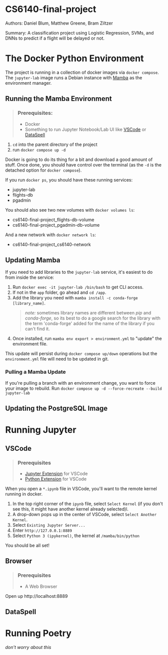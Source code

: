 # CS6140-final-project

Authors: Daniel Blum, Matthew Greene, Bram Ziltzer

Summary:  A classification project using Logistic Regression, SVMs, and DNNs to predict if a flight will be delayed or not.

# The Docker Python Environment
The project is running in a collection of docker images via `docker compose`.
The `jupyter-lab` image runs a Debian instance with [Mamba] as the environment manager.

## Running the Mamba Environment

> ### Prerequisites:
> - Docker
> - Something to run Jupyter Notebook/Lab UI like [VSCode] or [DataSpell]

1. `cd` into the parent directory of the project
1. run `docker compose up -d`

Docker is going to do its thing for a bit and download a good amount of stuff.
Once done, you should have control over the terminal (as the `-d` is the detached option for `docker compose`).

If you run `docker ps`, you should have these running services:
- jupyter-lab
- flights-db
- pgadmin

You should also see two new volumes with `docker volumes ls`:
- cs6140-final-project_flights-db-volume
- cs6140-final-project_pgadmin-db-volume

And a new network with `docker network ls`:
- cs6140-final-project_cs6140-network


## Updating Mamba 
If you need to add libraries to the `jupyter-lab` service, it's easiest to do from inside the service:

1. Run `docker exec -it jupyter-lab /bin/bash` to get CLI access.
1. If not in the `app` folder, go ahead and `cd /app`.
1. Add the library you need with `mamba install -c conda-forge [library_name]`.
    > *note:* sometimes library names are different between *pip* and *conda-forge*, so its best to do a google search for the library with the term 'conda-forge' added for the name of the library if you can't find it.
1. Once installed, run `mamba env export > environment.yml` to "update" the environment file.

This update will persist during `docker compose up/down` operations but the `environment.yml` file will need to be updated in git.

### Pulling a Mamba Update

If you're pulling a branch with an environment change, you want to force your image to rebuild.
Run `docker compose up -d --force-recreate --build jupyter-lab`

## Updating the PostgreSQL Image
<!-- TODO (dan) UNDER CONSTRUCTION -->
<!-- The Postgres image should be pretty self-contained. 
There is an attached docker volume which will persist between bringing the service up and down.
Not, this *is not* stored in git, so if you nuke the volume, you'll lose any changes you made to the DB that aren't committed to the relevant docker and sql files.

If you need to update the `create-db.sql` DDL script, you must also bring down the attached volume.

### If Docker is not running
run `docker compose down -v` - this will remove named volumes

### If Docker is running
run `docker compose rm -sfv flights-db` - this will forcefully shut down and remove the service and attached volumes.
Then, just `docker compose up -d` to relaunch all needed services.
 -->

# Running Jupyter

## VSCode
> ### Prerequisites
>
> - [Jupyter Extension] for VSCode
> - [Python Extension] for VSCode

When you open a `*.ipynb` file in VSCode, you'll want to the remote kernel running in docker.

1. In the top right corner of the `ipynb` file, select `Select Kernel` (if you don't see this, it might have another kernel already selected)l.
1. A drop-down pops up in the center of VSCode, select `Select Another Kernel`.
1. Select `Existing Jupyter Server...`
1. Enter `http://127.0.0.1:8889`
1. Select `Python 3 (ipykernel)`, the kernel at `/mamba/bin/python`

You should be all set!

## Browser
> ### Prerequisites
>
> - A Web Browser

Open up http://localhost:8889

## DataSpell
<!-- TODO (dan) UNDER CONSTRUCTION -->

# Running Poetry
*don't worry about this*
<!-- TODO (dan) UNDER CONSTRUCTION -->






<!-- Links -->
[VSCode]: https://code.visualstudio.com/download
[Mamba]: https://mamba.readthedocs.io/en/latest/index.html
[DataSpell]: https://www.jetbrains.com/dataspell/

[Jupyter Extension]: https://marketplace.visualstudio.com/items?itemName=ms-toolsai.jupyter
[Python Extension]: https://marketplace.visualstudio.com/items?itemName=ms-python.python
